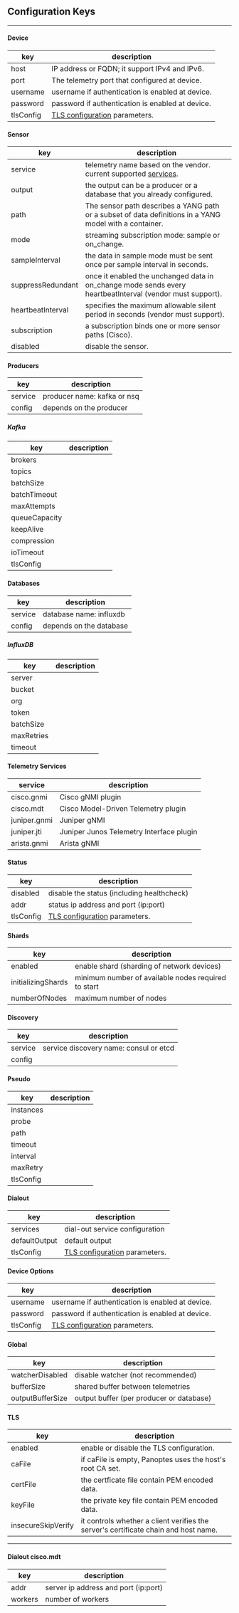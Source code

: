 ## Configuration Keys
--------

#### Device 

| key          | description                                             |
|--------------|---------------------------------------------------------|
|host          | IP address or FQDN; it support IPv4 and IPv6.           |
|port          | The telemetry port that configured at device.           | 
|username      | username if authentication is enabled at device.        |
|password      | password if authentication is enabled at device.        |
|tlsConfig     | [TLS configuration](/docs/config_tls.md) parameters.|


#### Sensor  

| key              | description                                                                                             |
|------------------|---------------------------------------------------------------------------------------------------------|
|service           |telemetry name based on the vendor. current supported [services](#telemetry-services).                             |
|output            |the output can be a producer or a database that you already configured.                                  |
|path              |The sensor path describes a YANG path or a subset of data definitions in a YANG model with a container.  |
|mode              |streaming subscription mode: sample or on_change.                                                        |
|sampleInterval    |the data in sample mode must be sent once per sample interval in seconds.                                |
|suppressRedundant |once it enabled the unchanged data in on_change mode sends every heartbeatInterval (vendor must support).|
|heartbeatInterval |specifies the maximum allowable silent period in seconds (vendor must support).                          |
|subscription      |a subscription binds one or more sensor paths (Cisco).                                                   |
|disabled          |disable the sensor.                                                                                      |


#### Producers
| key               | description                                          |
|-------------------|------------------------------------------------------|
| service           | producer name: kafka or nsq               |
| config            |  depends on the producer|


##### Kafka

| key               | description                                          |
|-------------------|------------------------------------------------------|
| brokers           |                |
| topics            |  |
| batchSize
| batchTimeout
| maxAttempts
| queueCapacity
| keepAlive
| compression
| ioTimeout
| tlsConfig



#### Databases
| key               | description                                          |
|-------------------|------------------------------------------------------|
| service           | database name: influxdb               |
| config            |  depends on the database|


##### InfluxDB

| key               | description                                          |
|-------------------|------------------------------------------------------|
| server           |                |
| bucket            |  |
| org
| token
| batchSize
| maxRetries
| timeout


#### Telemetry Services  

| service          | description                                       |
|------------------|---------------------------------------------------|
|cisco.gnmi        | Cisco gNMI plugin                                 |
|cisco.mdt         | Cisco Model-Driven Telemetry plugin               |
|juniper.gnmi      | Juniper gNMI                                      |
|juniper.jti       | Juniper Junos Telemetry Interface plugin          |
|arista.gnmi       | Arista gNMI                                       |


#### Status

| key               | description                                       |
|-------------------|---------------------------------------------------|
|disabled           | disable the status (including healthcheck)        |
|addr               | status ip address and port (ip:port)              |
|tlsConfig          | [TLS configuration](/docs/config_tls.md) parameters.     |

#### Shards

| key               | description                                       |
|-------------------|---------------------------------------------------|
|enabled            |enable shard (sharding of network devices)         |
|initializingShards |minimum number of available nodes required to start|
|numberOfNodes      |maximum number of nodes                            |

#### Discovery
| key               | description                                          |
|-------------------|------------------------------------------------------|
| service           | service discovery name: consul or etcd               |
| config            |  |

#### Pseudo
| key               | description                                          |
|-------------------|------------------------------------------------------|
|instances
|probe
|path
|timeout
|interval
|maxRetry
|tlsConfig 


#### Dialout
| key               | description                                           |
|-------------------|-------------------------------------------------------|
|services           |dial-out service configuration                         |
|defaultOutput      |default output                                         |
|tlsConfig          |[TLS configuration](/docs/config_tls.md) parameters.|


#### Device Options
| key               | description                                           |
|-------------------|-------------------------------------------------------|
|username           |username if authentication is enabled at device.       |
|password           |password if authentication is enabled at device.       |
|tlsConfig          |[TLS configuration](/docs/config_tls.md) parameters.|

#### Global
| key               | description                                          |
|-------------------|------------------------------------------------------| 
|watcherDisabled    |disable watcher (not recommended)                     |
|bufferSize         |shared buffer between telemetries                     |
|outputBufferSize   |output buffer (per producer or database)              |

#### TLS   

| key               | description                                       |
|-------------------|---------------------------------------------------|
|enabled| enable or disable the TLS configuration.|
|caFile| if caFile is empty, Panoptes uses the host's root CA set.|
|certFile| the certficate file contain PEM encoded data.
|keyFile| the private key file contain PEM encoded data.
|insecureSkipVerify|it controls whether a client verifies the server's certificate chain and host name.|

---

#### Dialout cisco.mdt

| key               | description                                       |
|-------------------|-|
|addr| server ip address and port (ip:port)|
|workers| number of workers|
